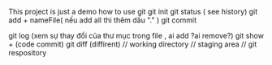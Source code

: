 This project is just a demo how to use git
git init
git status ( see history)
git add + nameFile( nếu add all thì thêm dấu "." )
git commit

git log (xem sự thay đổi của thư mục trong file , ai add ?ai remove?)
git show + (code commit)
git diff (diffirent)
// working directory
// staging area
// git respository
